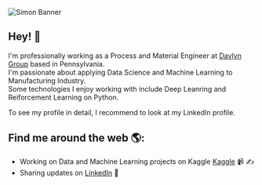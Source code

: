 ![Simon Banner](./banner.mvp)
<!-- <h2 align='center'>Simon Vo @ Simon</h2>
<p align='center'><b>Graduate Student at University of Illinois at Chicago</b></p> -->

<h2>Hey! 👋</h2>
I'm professionally working as a Process and Material Engineer at <a href="https://www.davlyngroup.com/">Davlyn Group</a> based in Pennsylvania.<br /> I'm passionate about applying Data Science and Machine Learning to Manufacturing Industry.<br />Some technologies I enjoy working with include Deep Leanring and Reiforcement Learning on Python. 

To see my profile in detail, I recommend to look at my LinkedIn profile. 

## Find me around the web 🌎: 
- Working on Data and Machine Learning projects on Kaggle <a href="https://www.kaggle.com/simonvo152">Kaggle</a> 📹 ✍
- Sharing updates on <a href="https://www.linkedin.com/in/simonvo152/">LinkedIn</a> 💼
